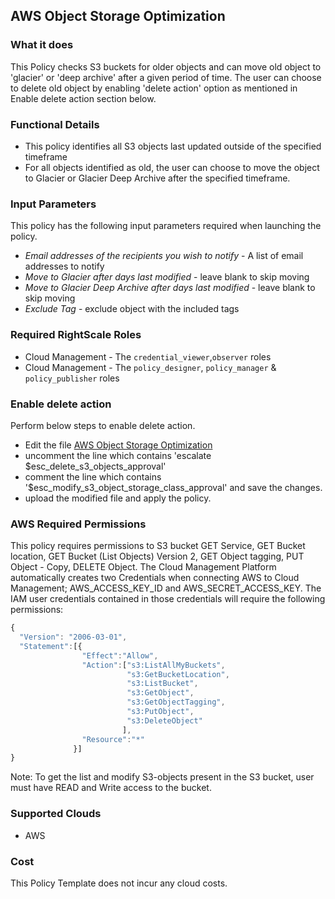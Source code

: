 ## AWS Object Storage Optimization
 
### What it does

This Policy checks S3 buckets for older objects and can move old object to 'glacier' or 'deep archive' after a given period of time. The user can choose to delete old object by enabling 'delete action' option as mentioned in Enable delete action section below.

### Functional Details
 
- This policy identifies all S3 objects last updated outside of the specified timeframe
- For all objects identified as old, the user can choose to move the object to Glacier or Glacier Deep Archive after the specified timeframe.
 
### Input Parameters
 
This policy has the following input parameters required when launching the policy.

- *Email addresses of the recipients you wish to notify* - A list of email addresses to notify
- *Move to Glacier after days last modified* - leave blank to skip moving
- *Move to Glacier Deep Archive after days last modified* - leave blank to skip moving
- *Exclude Tag* - exclude object with the included tags 
 
### Required RightScale Roles
 
- Cloud Management - The `credential_viewer`,`observer` roles
- Cloud Management - The `policy_designer`, `policy_manager` & `policy_publisher` roles

### Enable delete action

Perform below steps to enable delete action.

- Edit the file [AWS Object Storage Optimization](https://github.com/flexera/policy_templates/tree/master/cost/aws/object_storage_optimization/aws_object_storage_optimization.pt)
- uncomment the line which contains 'escalate $esc_delete_s3_objects_approval' 
- comment the line which contains '$esc_modify_s3_object_storage_class_approval' and save the changes.
- upload the modified file and apply the policy.

### AWS Required Permissions

This policy requires permissions to S3 bucket GET Service, GET Bucket location, GET Bucket (List Objects) Version 2, GET Object tagging, PUT Object - Copy, DELETE Object.
The Cloud Management Platform automatically creates two Credentials when connecting AWS to Cloud Management; AWS_ACCESS_KEY_ID and AWS_SECRET_ACCESS_KEY. The IAM user credentials contained in those credentials will require the following permissions:

```javascript
{
  "Version": "2006-03-01",
  "Statement":[{
                "Effect":"Allow",
                "Action":["s3:ListAllMyBuckets",
                          "s3:GetBucketLocation",
                          "s3:ListBucket",
                          "s3:GetObject",
                          "s3:GetObjectTagging",
                          "s3:PutObject",
                          "s3:DeleteObject"
                         ],
                "Resource":"*"
              }]
}

```
Note: To get the list and modify S3-objects present in the S3 bucket, user must have READ and Write access to the bucket.

### Supported Clouds
 
- AWS
 
### Cost
 
This Policy Template does not incur any cloud costs.
